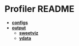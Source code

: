 <!-- generated by markdown-notes-tree -->

# Profiler README

<!-- optional markdown-notes-tree directory description starts here -->

<!-- optional markdown-notes-tree directory description ends here -->

- [**configs**](configs)
- [**output**](output)
    - [**sweetviz**](output/sweetviz)
    - [**ydata**](output/ydata)
